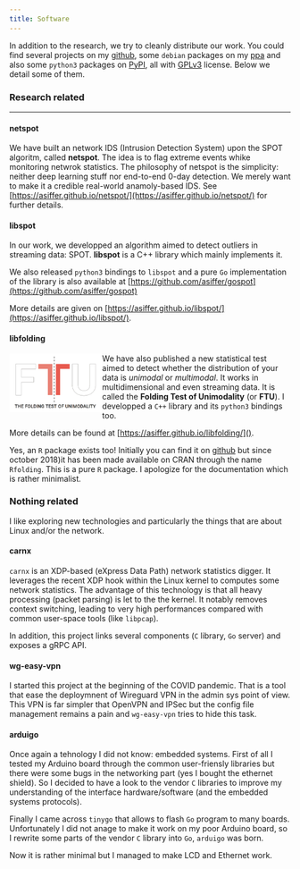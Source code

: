 ```yaml
---
title: Software
---
```



In addition to the research, we try to cleanly distribute our work. You could find several projects on my [github](https://github.com/asiffer/), some `debian` packages on my [ppa](https://launchpad.net/~asiffer) and also some `python3` packages on [PyPI](https://pypi.org/user/asiffer/), all with [GPLv3](https://www.gnu.org/licenses/gpl-3.0.en.html) license. Below we detail some of them. 



### Research related
---


#### netspot

We have built an network IDS (Intrusion Detection System) upon the SPOT algoritm, called **netspot**.
The idea is to flag extreme events whike monitoring netwrok statistics. The philosophy of netspot
is the simplicity: neither deep learning stuff nor end-to-end 0-day detection. 
We merely want to make it a credible real-world anamoly-based IDS. 
See [https://asiffer.github.io/netspot/](https://asiffer.github.io/netspot/) for further details.

#### libspot

In our work, we developped an algorithm aimed to detect outliers in streaming data: SPOT.
**libspot** is a C++ library which mainly implements it. 

We also released `python3` bindings to `libspot` and a pure `Go` implementation of the library is also available at 
[https://github.com/asiffer/gospot](https://github.com/asiffer/gospot)

More details are given on [https://asiffer.github.io/libspot/](https://asiffer.github.io/libspot/).

<!-- Furthermore, I currently develop an IDS (Intrusion Detection System) which uses SPOT instances to monitor some network features. 
I don't claim it will be better than a signature-based IDS like [Snort](https://www.snort.org/), [Zeek](https://www.zeek.org/) or [Suricata](https://suricata-ids.org/). The purpose is to merely make a proof-of-concept that it is possible to do *behavioural detection*.  -->


#### libfolding

<!-- [![libfolding](/assets/ftu.png "The folding test of unimodality")](https://asiffer.github.io/libfolding/) -->

<img src="/assets/ftu.png" alt="The folding test of unimodality" style="float:left;width:33%;">


We have also published a new statistical test aimed to detect whether the distribution of your data is *unimodal* or *multimodal*. It works in multidimensional and even streaming data. It is called the **Folding Test of Unimodality** (or **FTU**). 
I developped a `C++` library and its `python3` bindings too.

More details can be found at [https://asiffer.github.io/libfolding/]().

<!-- The code is also hosted on <a href="https://asiffer.github.io/libfolding/">github</a> and <a href="https://launchpad.net/~asiffer/+archive/ubuntu/libfolding">launchpad</a> (but through a different ppa). -->

Yes, an `R` package exists too! Initially you can find it on [github](https://github.com/asiffer/Rfolding) but since october 2018)it has been made available on CRAN through the name `Rfolding`. This is a pure `R` package. I apologize for the documentation which is rather minimalist. 

### Nothing related

I like exploring new technologies and particularly the things that are about Linux and/or the network.

#### carnx

`carnx` is an XDP-based (eXpress Data Path) network statistics digger. It leverages the recent XDP hook within
the Linux kernel to computes some network statistics. 
The advantage of this technology is that all heavy processing (packet parsing) is let to the the kernel. 
It notably removes context switching, leading to very high performances compared with common user-space tools (like `libpcap`).

In addition, this project links several components (`C` library, `Go` server) and exposes a gRPC API.

#### wg-easy-vpn

I started this project at the beginning of the COVID pandemic. 
That is a tool that ease the deploymnent of Wireguard VPN
in the admin sys point of view. 
This VPN is far simpler that OpenVPN and IPSec
but the config file management remains a pain and `wg-easy-vpn`
tries to hide this task.

#### arduigo

Once again a tehnology I did not know: embedded systems. First of all
I tested my Arduino board through the common user-friensly libraries
but there were some bugs in the networking part (yes I bought the ethernet shield).
So I decided to have a look to the vendor `C` libraries to improve my understanding
of the interface hardware/software (and the embedded systems protocols).

Finally I came across `tinygo` that allows to flash `Go` program to many boards. Unfortunately
I did not anage to make it work on my poor Arduino board, so I rewrite some parts of the vendor
`C` library into `Go`, `arduigo` was born.

Now it is rather minimal but I managed to make LCD and Ethernet work.




